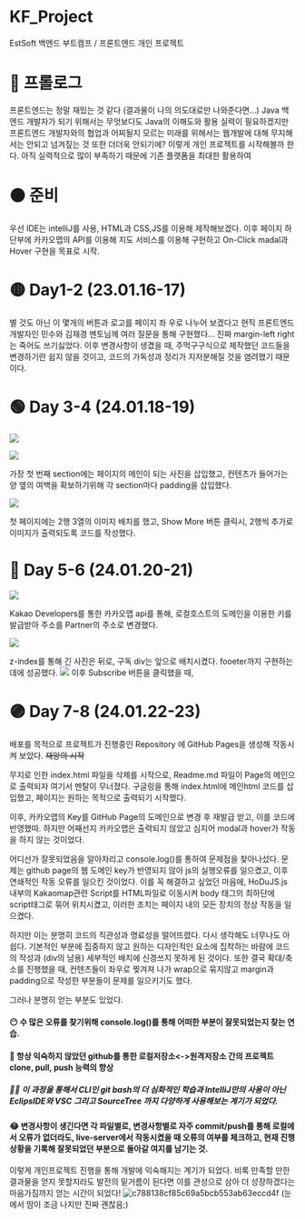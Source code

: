 # KF_Project

EstSoft 백엔드 부트캠프 / 프론트엔드 개인 프로젝트

# 🔴 프롤로그
 프론트엔드는 정말 재밌는 것 같다 (결과물이 나의 의도대로만 나와준다면...)
Java 백엔드 개발자가 되기 위해서는 무엇보다도 Java의 이해도와 활용 실력이 필요하겠지만 프론트엔드 개발자와의 협업과 어찌될지 모르는 미래를 위해서는 웹개발에 대해 무지해서는 안되고 넘겨짚는 것 또한 더더욱 안되기에?
이렇게 개인 프로젝트를 시작해볼까 한다. 아직 실력적으로 많이 부족하기 때문에 기존 플랫폼을 최대한 활용하여 
 
# 🟠 준비
우선 IDE는 intelliJ를 사용, HTML과 CSS,JS를 이용해 제작해보겠다.
이후 페이지 하단부에 카카오맵의 API를 이용해 지도 서비스를 이용해 구현하고 On-Click madal과 Hover 구현을 목표로 시작.

# 🟡 Day1-2 (23.01.16-17)
별 것도 아닌 이 몇개의 버튼과 로고를 페이지 좌 우로 나누어 보겠다고 현직 프론트엔드 개발자인 민수와 김재경 멘토님께 여러 질문을 통해 구현했다...
진짜 margin-left right 는 죽어도 쓰기싫었다. 이후 변경사항이 생겼을 때, 주먹구구식으로 제작했던 코드들을 변경하기란 쉽지 않을 것이고, 코드의 가독성과 정리가 지저분해질 것을 염려했기 때문이다.

# 🟢 Day 3-4 (24.01.18-19)

![](https://velog.velcdn.com/images/penameyo/post/761c82da-e1bf-4b7f-8bae-747315509e3e/image.png)

![](https://velog.velcdn.com/images/penameyo/post/62e6aba5-a8b1-4678-94e7-27ffb96f0326/image.png)

가장 첫 번째 section에는 페이지의 메인이 되는 사진을 삽입했고, 컨텐츠가 들어가는 양 옆의 여백을 확보하기위해 각 section마다 padding을 삽입했다.

![](https://velog.velcdn.com/images/penameyo/post/def4b932-5aaa-4700-af89-c4320f978b00/image.png)

첫 페이지에는 2행 3열의 이미지 배치를 했고, Show More 버튼 클릭시, 2행씩 추가로 이미지가 출력되도록 코드를 작성했다.


# 🔵 Day 5-6 (24.01.20-21)
![](https://velog.velcdn.com/images/penameyo/post/edfeb975-bc80-47cd-b4be-bc498d747bd0/image.png)

Kakao Developers를 통한 카카오맵 api를 통해, 로컬호스트의 도메인을 이용한 키를 발급받아 주소를 Partner의 주소로 변경했다.

![](https://velog.velcdn.com/images/penameyo/post/411ef9c1-3411-4861-9a8f-8f8885519486/image.png)

z-index를 통해 긴 사진은 뒤로, 구독 div는 앞으로 배치시켰다.
fooeter까지 구현하는데에 성공했다.
![](https://velog.velcdn.com/images/penameyo/post/7e6b7ecb-9be5-4380-8902-04f635b4da57/image.png)
이후 Subscribe 버튼을 클릭했을 때, 




# 🟣 Day 7-8 (24.01.22-23)
 
배포를 목적으로 프로젝트가 진행중인 Repository 에  GitHub Pages을 생성해 작동시켜 보았다. ~~재앙의 시작~~

 무지로 인한 index.html 파일을 삭제를 시작으로, Readme.md 파일이 Page의 메인으로 출력되자 여기서 멘탈이 무너졌다. 구글링을 통해 index.html에 메인html 코드를 삽입했고, 페이지는 원하는 목적으로 출력되기 시작했다.
 
  이후, 카카오맵의 Key를 GitHub Page의 도메인으로 변경 후 재발급 받고, 이를 코드에 반영했따. 하지만 어째선지 카카오맵은 출력되지 않았고 심지어 modal과 hover가 작동을 하지 않는 것이었다. 
  
  어디선가 잘못되었음을 알아차리고 console.log()를 통하여 문제점을 찾아나섰다. 문제는 github page의 웹 도메인 key가 반영되지 않아 js의 실행오류를 일으켰고, 이후 연쇄적인 작동 오류를 일으킨 것이었다. 이를 꼭 해결하고 싶었던 마음에, HoDuJS.js 내부의 Kakaomap관련 Script를 HTML파일로 이동시켜 body 태그의 최하단에 script태그로 묶어 위치시켰고, 이러한 조치는 페이지 내의 모든 장치의 정상 작동을 일으켰다.
  
  하지만 이는 분명히 코드의 직관성과 명료성을 떨어뜨렸다. 
  다시 생각해도 너무나도 아쉽다. 기본적인 부분에 집중하지 않고 원하는 디자인적인 요소에 집착하는 바람에 코드의 작성과 (div의 남용) 세부적인 배치에 신경쓰지 못하게 된 것이다. 
  또한 결국 확대/축소를 진행했을 때, 컨텐츠들이 좌우로 찢겨져 나가 wrap으로 묶지않고 margin과 padding으로 작성한 부분들이 문제를 일으키기도 했다.

  그러나 분명히 얻는 부분도 있었다.

#### 😶 수 많은 오류를 찾기위해 console.log()를 통해 어떠한 부분이 잘못되었는지 찾는 연습.


#### 🤔 항상 익숙하지 않았던 github를 통한 로컬저장소<->원격저장소 간의 프로젝트 clone, pull, push 능력의 향상
##### 🤔🤔  이 과정을 통해서 CLI인 git bash의 더 심화적인 학습과 IntelliJ만의 사용이 아닌 EclipsIDE와 VSC 그리고 SourceTree 까지 다양하게 사용해보는 계기가 되었다. 


#### 😂 변경사항이 생긴다면 각 파일별로, 변경사항별로 자주 commit/push를 통해 로컬에서 오류가 없더라도, live-server에서 작동시켰을 때 오류의 여부를 체크하고, 현재 진행상황을 기록해 잘못되었던 부분으로 돌아갈 여지를 남기는 것.

이렇게 개인프로젝트 진행을 통해 개발에 익숙해지는 계기가 되었다.
비록 만족할 만한 결과물을 얻지 못할지라도 발전의 밑거름이 된다면 이를 관성으로 삼아 더 성장하겠다는 마음가짐까지 얻는 시간이 되었다!
![c788138cf85c69a5bcb553ab63eccd4f](https://github.com/penameyo/KF_Project/assets/144550767/ded5f828-db8e-4515-bfeb-5e34f7345551)
(눈에서 땀이 조금 나지만 진짜 괜찮음;)
